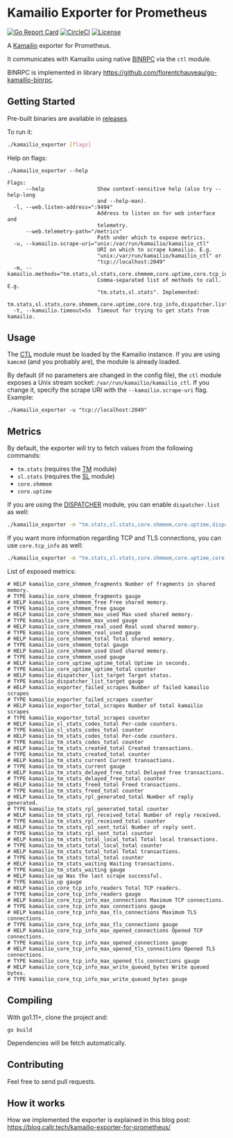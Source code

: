 # Kamailio Exporter for Prometheus
[![Go Report Card](https://goreportcard.com/badge/github.com/florentchauveau/kamailio_exporter)](https://goreportcard.com/report/github.com/florentchauveau/kamailio_exporter)
[![CircleCI](https://circleci.com/gh/florentchauveau/kamailio_exporter.svg?style=shield)](https://circleci.com/gh/florentchauveau/kamailio_exporter)
[![License](https://img.shields.io/badge/License-MIT-blue.svg)](https://github.com/florentchauveau/kamailio_exporter/blob/master/LICENSE)

A [Kamailio](https://www.kamailio.org/) exporter for Prometheus.

It communicates with Kamailio using native [BINRPC](http://kamailio.org/docs/modules/stable/modules/ctl.html) via the `ctl` module. 

BINRPC is implemented in library https://github.com/florentchauveau/go-kamailio-binrpc.

## Getting Started

Pre-built binaries are available in [releases](https://github.com/florentchauveau/kamailio_exporter/releases).

To run it:
```bash
./kamailio_exporter [flags]
```

Help on flags:
```
./kamailio_exporter --help

Flags:
      --help                 Show context-sensitive help (also try --help-long
                             and --help-man).
  -l, --web.listen-address=":9494"
                             Address to listen on for web interface and
                             telemetry.
      --web.telemetry-path="/metrics"
                             Path under which to expose metrics.
  -u, --kamailio.scrape-uri="unix:/var/run/kamailio/kamailio_ctl"
                             URI on which to scrape kamailio. E.g.
                             "unix:/var/run/kamailio/kamailio_ctl" or
                             "tcp://localhost:2049"
  -m, --kamailio.methods="tm.stats,sl.stats,core.shmmem,core.uptime,core.tcp_info"
                             Comma-separated list of methods to call. E.g.
                             "tm.stats,sl.stats". Implemented:
                             tm.stats,sl.stats,core.shmmem,core.uptime,core.tcp_info,dispatcher.list
  -t, --kamailio.timeout=5s  Timeout for trying to get stats from kamailio.
  ```

## Usage

The [CTL](http://kamailio.org/docs/modules/stable/modules/ctl.html) module must be loaded by the Kamailio instance. If you are using `kamcmd` (and you probably are), the module is already loaded.

By default (if no parameters are changed in the config file), the `ctl` module exposes a Unix stream socket: `/var/run/kamailio/kamailio_ctl`. If you change it, specify the scrape URI with the `--kamailio.scrape-uri` flag. Example:

```
./kamailio_exporter -u "tcp://localhost:2049"
```

## Metrics

By default, the exporter will try to fetch values from the following commands:

- `tm.stats` (requires the [TM](http://kamailio.org/docs/modules/stable/modules/tm.html) module)
- `sl.stats` (requires the [SL](http://kamailio.org/docs/modules/stable/modules/sl.html) module)
- `core.shmmem`
- `core.uptime`

If you are using the [DISPATCHER](http://kamailio.org/docs/modules/stable/modules/dispatcher.html) module, you can enable `dispatcher.list` as well:

```bash
./kamailio_exporter -m "tm.stats,sl.stats,core.shmmem,core.uptime,dispatcher.list"
```

If you want more information regarding TCP and TLS connections, you can use `core.tcp_info` as well:

```bash
./kamailio_exporter -m "tm.stats,sl.stats,core.shmmem,core.uptime,core.tcp_info"
```

List of exposed metrics:
```
# HELP kamailio_core_shmmem_fragments Number of fragments in shared memory.
# TYPE kamailio_core_shmmem_fragments gauge
# HELP kamailio_core_shmmem_free Free shared memory.
# TYPE kamailio_core_shmmem_free gauge
# HELP kamailio_core_shmmem_max_used Max used shared memory.
# TYPE kamailio_core_shmmem_max_used gauge
# HELP kamailio_core_shmmem_real_used Real used shared memory.
# TYPE kamailio_core_shmmem_real_used gauge
# HELP kamailio_core_shmmem_total Total shared memory.
# TYPE kamailio_core_shmmem_total gauge
# HELP kamailio_core_shmmem_used Used shared memory.
# TYPE kamailio_core_shmmem_used gauge
# HELP kamailio_core_uptime_uptime_total Uptime in seconds.
# TYPE kamailio_core_uptime_uptime_total counter
# HELP kamailio_dispatcher_list_target Target status.
# TYPE kamailio_dispatcher_list_target gauge
# HELP kamailio_exporter_failed_scrapes Number of failed kamailio scrapes
# TYPE kamailio_exporter_failed_scrapes counter
# HELP kamailio_exporter_total_scrapes Number of total kamailio scrapes
# TYPE kamailio_exporter_total_scrapes counter
# HELP kamailio_sl_stats_codes_total Per-code counters.
# TYPE kamailio_sl_stats_codes_total counter
# HELP kamailio_tm_stats_codes_total Per-code counters.
# TYPE kamailio_tm_stats_codes_total counter
# HELP kamailio_tm_stats_created_total Created transactions.
# TYPE kamailio_tm_stats_created_total counter
# HELP kamailio_tm_stats_current Current transactions.
# TYPE kamailio_tm_stats_current gauge
# HELP kamailio_tm_stats_delayed_free_total Delayed free transactions.
# TYPE kamailio_tm_stats_delayed_free_total counter
# HELP kamailio_tm_stats_freed_total Freed transactions.
# TYPE kamailio_tm_stats_freed_total counter
# HELP kamailio_tm_stats_rpl_generated_total Number of reply generated.
# TYPE kamailio_tm_stats_rpl_generated_total counter
# HELP kamailio_tm_stats_rpl_received_total Number of reply received.
# TYPE kamailio_tm_stats_rpl_received_total counter
# HELP kamailio_tm_stats_rpl_sent_total Number of reply sent.
# TYPE kamailio_tm_stats_rpl_sent_total counter
# HELP kamailio_tm_stats_total_local_total Total local transactions.
# TYPE kamailio_tm_stats_total_local_total counter
# HELP kamailio_tm_stats_total_total Total transactions.
# TYPE kamailio_tm_stats_total_total counter
# HELP kamailio_tm_stats_waiting Waiting transactions.
# TYPE kamailio_tm_stats_waiting gauge
# HELP kamailio_up Was the last scrape successful.
# TYPE kamailio_up gauge
# HELP kamailio_core_tcp_info_readers Total TCP readers.
# TYPE kamailio_core_tcp_info_readers gauge
# HELP kamailio_core_tcp_info_max_connections Maximum TCP connections.
# TYPE kamailio_core_tcp_info_max_connections gauge
# HELP kamailio_core_tcp_info_max_tls_connections Maximum TLS connections.
# TYPE kamailio_core_tcp_info_max_tls_connections gauge
# HELP kamailio_core_tcp_info_max_opened_connections Opened TCP connections.
# TYPE kamailio_core_tcp_info_max_opened_connections gauge
# HELP kamailio_core_tcp_info_max_opened_tls_connections Opened TLS connections.
# TYPE kamailio_core_tcp_info_max_opened_tls_connections gauge
# HELP kamailio_core_tcp_info_max_write_queued_bytes Write queued bytes.
# TYPE kamailio_core_tcp_info_max_write_queued_bytes gauge
```

## Compiling

With go1.11+, clone the project and:
```
go build
```

Dependencies will be fetch automatically.

## Contributing

Feel free to send pull requests.

## How it works

How we implemented the exporter is explained in this blog post: https://blog.callr.tech/kamailio-exporter-for-prometheus/

